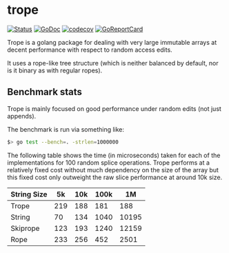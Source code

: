 # trope

[![Status](https://travis-ci.com/perdata/trope.svg?branch=master)](https://travis-ci.com/perdata/trope?branch=master)
[![GoDoc](https://godoc.org/github.com/perdata/trope?status.svg)](https://godoc.org/github.com/perdata/trope)
[![codecov](https://codecov.io/gh/perdata/trope/branch/master/graph/badge.svg)](https://codecov.io/gh/perdata/trope)
[![GoReportCard](https://goreportcard.com/badge/github.com/perdata/trope)](https://goreportcard.com/report/github.com/perdata/trope)

Trope is a golang package for dealing with very large immutable arrays
at decent performance with respect to random access edits.

It uses a rope-like tree structure (which is neither balanced by
default, nor is it binary as with regular ropes).

## Benchmark stats

Trope is mainly focused on good performance under random edits (not
just appends).

The benchmark is run via something like: 

```sh
$> go test --bench=. -strlen=1000000
```

The following table shows the time (in microseconds) taken for each of
the implementations for 100 random splice operations. Trope performs
at a relatively fixed cost without much dependency on the size of the
array but this fixed cost only outweight the raw slice performance at
around 10k size.


| String Size | 5k | 10k | 100k | 1M |
| ----------- | --- | --- | --- | --- |
| Trope | 219 | 188 | 181 | 188 |
| String | 70 | 134 | 1040 | 10195 | 
| Skiprope | 123 | 193 | 1240 | 12159 |
| Rope | 233 | 256 | 452 | 2501 |



